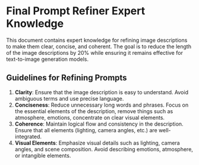 # Final Prompt Refiner Expert Knowledge

This document contains expert knowledge for refining image descriptions to make them clear, concise, and coherent. The goal is to reduce the length of the image descriptions by 20% while ensuring it remains effective for text-to-image generation models.

## Guidelines for Refining Prompts

1. **Clarity**: Ensure that the image description is easy to understand. Avoid ambiguous terms and use precise language.
2. **Conciseness**: Reduce unnecessary long words and phrases. Focus on the essential elements of the description, remove things such as atmosphere, emotions, concentrate on clear visual elements.
3. **Coherence**: Maintain logical flow and consistency in the description. Ensure that all elements (lighting, camera angles, etc.) are well-integrated.
4. **Visual Elements**: Emphasize visual details such as lighting, camera angles, and scene composition. Avoid describing emotions, atmosphere, or intangible elements.

